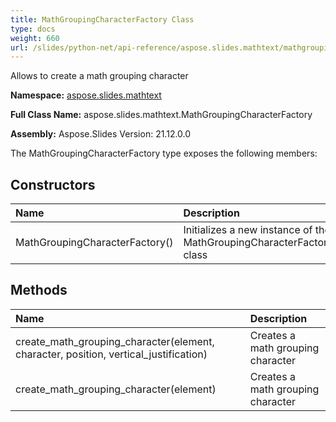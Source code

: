 ```yaml
---
title: MathGroupingCharacterFactory Class
type: docs
weight: 660
url: /slides/python-net/api-reference/aspose.slides.mathtext/mathgroupingcharacterfactory/
---
```


Allows to create a math grouping character

**Namespace:** [aspose.slides.mathtext](/slides/python-net/api-reference/aspose.slides.mathtext/)

**Full Class Name:** aspose.slides.mathtext.MathGroupingCharacterFactory

**Assembly:**  Aspose.Slides Version: 21.12.0.0

The MathGroupingCharacterFactory type exposes the following members:
## **Constructors**
|**Name**|**Description**|
| :- | :- |
|MathGroupingCharacterFactory()|Initializes a new instance of the MathGroupingCharacterFactory class|
## **Methods**
|**Name**|**Description**|
| :- | :- |
|create_math_grouping_character(element, character, position, vertical_justification)|Creates a math grouping character|
|create_math_grouping_character(element)|Creates a math grouping character|
